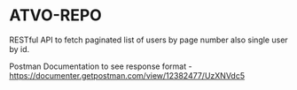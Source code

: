 # ATVO-REPO

RESTful API to fetch paginated list of users by page number also single user by id.

Postman Documentation to see response format - https://documenter.getpostman.com/view/12382477/UzXNVdc5
